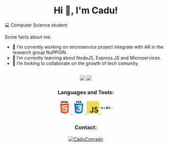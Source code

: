 <h1 align="center"> Hi 👋, I'm Cadu! </h1>

💻 Computer Science student

Some facts about me:

- 🔭 I’m currently working on microservice project integrate with AR in the research group NuPPGIN.
- 🌱 I’m currently learning about NodeJS, Express.JS and Microservices.
- 👯 I’m looking to collaborate on the growth of tech comunity.
## 

<h3 align="center">
<p align="center">
<a>
<img height="150cm" src="https://github-readme-stats.vercel.app/api?username=CaduConrado&theme=cobalt&show_icons=true">
<img height="150cm" src="https://github-readme-stats.vercel.app/api/top-langs/?username=CaduConrado&layout=compact&langs_count=16&theme=cobalt"/>
</a>
</p>
</h3>

<h3 align="center">Languages and Tools:</h3>
<p align="center">
    <a href="https://www.w3.org/html/" target="_blank"> <img src="https://raw.githubusercontent.com/devicons/devicon/master/icons/html5/html5-original-wordmark.svg" alt="html5" width="40" height="40"/> </a>
    <a href="https://www.w3schools.com/css/" target="_blank"> <img src="https://raw.githubusercontent.com/devicons/devicon/master/icons/css3/css3-original-wordmark.svg" alt="css3" width="40" height="40"/> </a>
    <a href="https://developer.mozilla.org/en-US/docs/Web/JavaScript" target="_blank"> <img src="https://raw.githubusercontent.com/devicons/devicon/master/icons/javascript/javascript-original.svg" alt="javascript" width="40" height="40"/> </a>
      <a href="https://nodejs.org" target="_blank"> <img src="https://raw.githubusercontent.com/devicons/devicon/master/icons/nodejs/nodejs-original-wordmark.svg" alt="nodejs" width="40" height="40"/> </a>
    
</p>

## 

<h3 align=center> Contact: </h3>
<p align="center">
<a href="mailto:conradobcc@gmail.com" target="blank"><img align="center" src="https://img.shields.io/badge/Gmail-D14836?style=for-the-badge&logo=gmail&logoColor=white" alt="CaduConrado" height="30" width="80" /></a>
